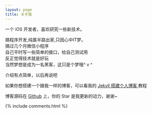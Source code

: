 ```yaml
---
layout: page
title: 关于我
---
```


一个 iOS 开发者，喜欢研究一些新技术。
<p>
  搞程序开发,纯属半路出家,只因心中IT梦。<br/>
  搞过几个月微信小程序<br/>
  自己平时写一些简单的接口，给自己测试用<br/>
  反正觉得技术就是好玩<br/>
  当然梦想是成为一名黑客，这只是个梦哦^ v ^<br/>
</p>

<p>
  介绍有点简单，以后再说吧

<p>



<p>

如果你想搭建一个跟我一样的博客，可以看我的
<a href="_posts/2016-10-14-jekyll_tutorials1"> Jekyll 搭建个人博客 </a>
教程

<p>



<p>

博客源码在 <a target="_blank" href='https://github.com/yujianbin/yujianbin.github.io/'>Github</a> 上，你的 Star 是我更新的动力，谢谢~

<p>

<p>

<p>


{% include comments.html %}
